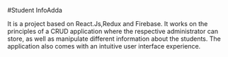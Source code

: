 #Student InfoAdda

It is a project based on React.Js,Redux and Firebase. It works on the principles of a CRUD application where the respective administrator can store, as well as manipulate different information about the students. The application also comes with an intuitive user interface experience.
